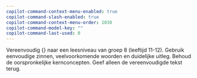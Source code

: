 ```yaml
---
copilot-command-context-menu-enabled: true
copilot-command-slash-enabled: true
copilot-command-context-menu-order: 1030
copilot-command-model-key: ""
copilot-command-last-used: 0
---
```

Vereenvoudig {} naar een leesniveau van groep 8 (leeftijd 11-12). Gebruik eenvoudige zinnen, veelvoorkomende woorden en duidelijke uitleg. Behoud de oorspronkelijke kernconcepten. Geef alleen de vereenvoudigde tekst terug.